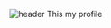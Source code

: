 ![header](https://capsule-render.vercel.app/api?type=waving&color=0000FF&height=300&section=header&text=Welcome!%40MyProfile&fontSize=90&fontColor=FFFFFF)
This my profile
